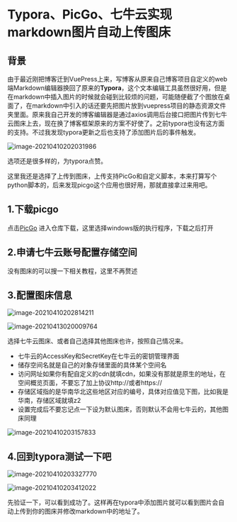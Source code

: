 # Typora、PicGo、七牛云实现markdown图片自动上传图床



## 背景

由于最近刚把博客迁到VuePress上来，写博客从原来自己博客项目自定义的web端Markdown编辑器换回了原来的**Typora**，这个文本编辑工具虽然很好用，但是在markdown中插入图片的时候就会碰到比较烦的问题，可能随便截了个图放在桌面了，在markdown中引入的话还要先把图片放到vuepress项目的静态资源文件夹里面。原来我自己开发的博客编辑器是通过axios调用后台接口把图片传到七牛云图床上去，现在换了博客框架原来的方案不好使了。之前typora也没有这方面的支持。不过我发现typora更新之后也支持了添加图片后的事件触发。

![image-20210410202031986](https://io.storyxc.com/image-20210410202031986.png)

选项还是很多样的，为typora点赞。



这里我还是选择了上传到图床，上传支持PicGo和自定义脚本，本来打算写个python脚本的，后来发现picgo这个应用也很好用，那就直接拿过来用吧。



## 1.下载picgo

点击[PicGo](https://github.com/Molunerfinn/PicGo) 进入仓库下载，这里选择windows版的执行程序，下载之后打开

## 2.申请七牛云账号配置存储空间

没有图床的可以搜一下相关教程，这里不再赘述

## 3.配置图床信息

![image-20210410202814211](https://io.storyxc.com/image-20210410202814211.png)

![image-20210413020009764](https://io.storyxc.com/image-20210413020009764.png)

选择七牛云图床、或者自己选择其他图床也许，按照自己情况来。

- 七牛云的AccessKey和SecretKey在七牛云的密钥管理界面
- 储存空间名就是自己的对象存储里面的具体某个空间名
- 访问网址如果你有配自定义的cdn就填cdn，如果没有那就是原生的地址，在空间概览页面，不要忘了加上协议http://或者https://
- 存储区域指的是华南华北这些地区对应的编号，具体对应值见下图，比如我是华南，存储区域就填z2
- 设置完成后不要忘记点一下设为默认图床，否则默认不会用七牛云的，其他图床同理

![image-20210410203157833](https://io.storyxc.com/image-20210410203157833.png)

## 4.回到typora测试一下吧

![image-20210410203327770](https://io.storyxc.com/image-20210410203327770.png)

![image-20210410203412022](https://io.storyxc.com/image-20210410203412022.png)

先验证一下，可以看到成功了。这样再在typora中添加图片就可以看到图片会自动上传到你的图床并修改markdown中的地址了。